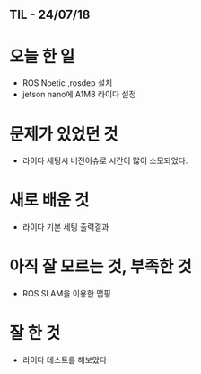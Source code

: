 ## TIL - 24/07/18

# 오늘 한 일

- ROS Noetic ,rosdep 설치
- jetson nano에 A1M8 라이다 설정

# 문제가 있었던 것

- 라이다 세팅시 버전이슈로 시간이 많이 소모되었다.

# 새로 배운 것

- 라이다 기본 세팅 출력결과

# 아직 잘 모르는 것, 부족한 것

- ROS SLAM을 이용한 맵핑 

# 잘 한 것

- 라이다 테스트를 해보았다